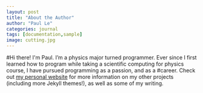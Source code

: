 ```yaml
---
layout: post
title: "About the Author"
author: "Paul Le"
categories: journal
tags: [documentation,sample]
image: cutting.jpg
---
```


#Hi there! I'm Paul. I’m a physics major turned programmer. Ever since I first learned how to program while taking a scientific computing for physics course, I have pursued programming as a passion, and as a #career. Check out [my personal website](https://www.lenpaul.com/) for more information on my other projects (including more Jekyll themes!), as well as some of my writing.
